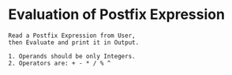 # Evaluation of Postfix Expression
    Read a Postfix Expression from User, 
    then Evaluate and print it in Output.

    1. Operands should be only Integers.
    2. Operators are: + - * / % ^